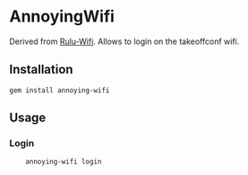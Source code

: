 # AnnoyingWifi

Derived from [Rulu-Wifi](https://github.com/mcansky/RuLu-Wifi). Allows to login on the takeoffconf wifi.

## Installation

    gem install annoying-wifi

## Usage

### Login

		annoying-wifi login

